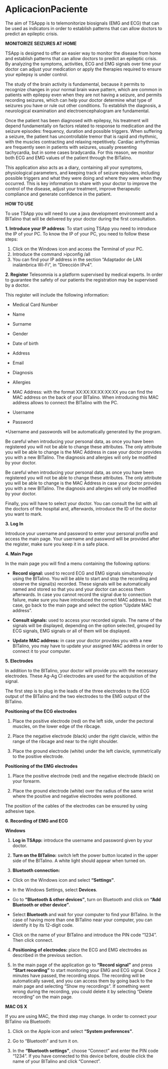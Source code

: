 # AplicacionPaciente
The aim of TSAppp is to telemonitorize biosignals (EMG and ECG) that can be used as indicators in order to establish patterns that can allow doctors to predict an epileptic crisis.

**MONITORIZE SEIZURES AT HOME**

TSApp is designed to offer an easier way to monitor the disease from home and establish patterns that can allow doctors to predict an epileptic crisis. By analyzing the symptoms, activities, ECG and EMG signals over time your doctor can adjust your medication or apply the therapies required to ensure your epilepsy is under control. 

The study of the brain activity is fundamental, because it permits to recognize changes in your normal brain wave pattern, which are common in patients with epilepsy even when they are not having a seizure, and permits recording seizures, which can help your doctor determine what type of seizures you have or rule out other conditions. To establish the diagnosis, a neurological examination and electroencephalogram are fundamental.  

Once the patient has been diagnosed with epilepsy, his treatment will depend fundamentally on factors related to response to medication and the seizure episodes: frequency, duration and possible triggers. When suffering a seizure, the patient has uncontrollable tremor that is rapid and rhythmic, with the muscles contracting and relaxing repetitively. Cardiac arrhythmias are frequently seen in patients with seizures, usually presenting tachycardia, but in some cases bradycardia. For this reason, we monitor both ECG and EMG values of the patient through the BITalino. 

This application also acts as a diary, containing all your symptoms, physiological parameters, and keeping track of seizure episodes, including possible triggers and what they were doing and where they were when they occurred. This is key information to share with your doctor to improve the control of the disease, adjust your treatment, improve therapeutic compliance and generate confidence in the patient.

**HOW TO USE**

To use TSApp you will need to use a java development environment and a BITalino that will be delivered by your doctor during the first consultation. 

**1. Introduce your IP address**:
To start using TSApp you need to introduce the IP of your PC. To know the IP of your PC, you need to follow these steps: 

  1. Click on the Windows icon and access the Terminal of your PC.
  2. Introduce the command >ipconfig /all 
  3. You can find your IP address in the section “Adaptador de LAN inalámbrica Wi-Fi”, in “Dirección IPv4”.

**2. Register**
Telesomnia is a platform supervised by medical experts. In order to guarantee the safety of our patients the registration may be supervised by a doctor. 

This register will include the following information:
- Medical Card Number 

- Name 

- Surname 

- Gender 

- Date of birth 

- Address 

- Email 

- Diagnosis 

- Allergies 

- MAC Address: with the format XX:XX:XX:XX:XX:XX you can find the MAC address on the back of your BITalino. When introducing this MAC address allows to connect the BITalino with the PC. 

- Username 

- Password 

*Username and passwords will be automatically generated by the program. 

Be careful when introducing your personal data, as once you have been registered you will not be able to change these attributes. The only attribute you will be able to change is the MAC Address in case your doctor provides you with a new BITalino. The diagnosis and allergies will only be modified by your doctor.

Be careful when introducing your personal data, as once you have been registered you will not be able to change these attributes. The only attribute you will be able to change is the MAC Address in case your doctor provides you with a new BITalino. The diagnosis and allergies will only be modified by your doctor. 

Finally, you will have to select your doctor. You can consult the list with all the doctors of the hospital and, afterwards, introduce the ID of the doctor you want to mark. 

**3. Log In**

Introduce your username and password to enter your personal profile and access the main page. Your username and password will be provided after the register, make sure you keep it in a safe place. 

**4. Main Page**

In the main page you will find a menu containing the following options: 

- **Record signal:** used to record ECG and EMG signals simultaneously using the BITalino. You will be able to start and stop the recording and observe the signal(s) recorded. These signals will be automatically named and stored so that you and your doctor can access them afterwards. In case you cannot record the signal due to connection failure, make sure you have introduced the correct MAC address. In that case, go back to the main page and select the option “Update MAC address”. 

- **Consult signals:** used to access your recorded signals. The name of the signals will be displayed, depending on the option selected, grouped by ECG signals, EMG signals or all of them will be displayed. 

- **Update MAC address:** in case your doctor provides you with a new BITalino, you may have to update your assigned MAC address in order to connect it to your computer. 

**5. Electrodes**

In addition to the BITalino, your doctor will provide you with the necessary electrodes. These Ag-Ag Cl electrodes are used for the acquisition of the signal. 

The first step is to plug in the leads of the three electrodes to the ECG output of the BITalino and the two electrodes to the EMG output of the BITalino. 

**Positioning of the ECG electrodes**

  1. Place the positive electrode (red) on the left side, under the pectoral muscles, on the lower edge of the ribcage. 

  2. Place the negative electrode (black) under the right clavicle, within the range of the ribcage and near to the right shoulder. 

  3. Place the ground electrode (white) under the left clavicle, symmetrically to the positive electrode. 
 
**Positioning of the EMG electrodes**
  1. Place the positive electrode (red) and the negative electrode (black) on your forearm. 

  2. Place the ground electrode (white) over the radius of the same wrist where the positive and negative electrodes were positioned. 

The position of the cables of the electrodes can be ensured by using adhesive tape. 

**6. Recording of EMG and ECG**

**Windows**

  1. **Log in TSApp:** introduce the username and password given by your doctor.  

  2. **Turn on the BITalino:** switch left the power button located in the upper side of the BITalino. A white light should appear when turned on. 

  3. **Bluetooth connection:** 

  - Click on the Windows icon and select **“Settings”**. 

  - In the Windows Settings, select **Devices**. 
  
  - Go to **“Bluetooth & other devices”**, turn on Bluetooth and click on **“Add Bluetooth or other device”**. 

  - Select **Bluetooth** and wait for your computer to find your BITalino. In the case of having more than one BITalino near your computer, you can identify it by its 12-digit code. 

  - Click on the name of your BITalino and introduce the PIN code “1234”. Then click connect.

  4. **Positioning of electrodes:** place the ECG and EMG electrodes as described in the previous section. 

  5. In the main page of the application go to **“Record signal”** and press **“Start recording”** to start monitoring your EMG and ECG signal. Once 2 minutes have passed, the recording stops. The recording will be automatically saved, and you can access them by going back to the main page and selecting “Show my recordings”. If something went wrong during the recording, you could delete it by selecting “Delete recording” on the main page. 

**MAC OS X**

If you are using MAC, the third step may change. In order to connect your BITalino via Bluetooth: 

1. Click on the Apple icon and select **“System preferences”**. 

2. Go to “Bluetooth” and turn it on. 

3. In the **“Bluetooth settings”**, choose “Connect” and enter the PIN code “1234”. If you have connected to this device before, double click the name of your BITalino and click “Connect”. 
